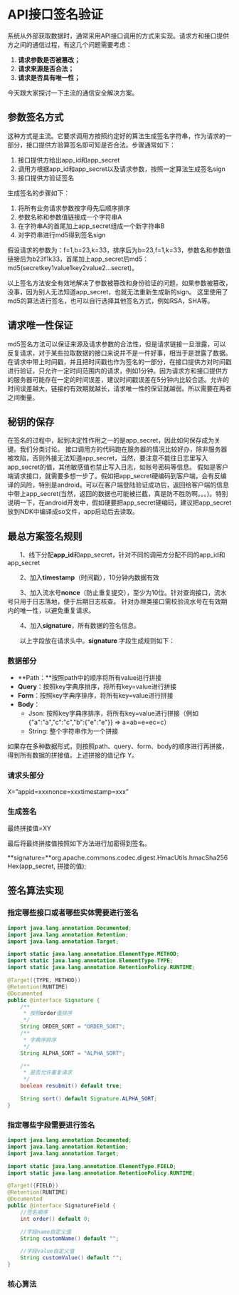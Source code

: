 # API接口签名验证



系统从外部获取数据时，通常采用API接口调用的方式来实现。请求方和接口提供方之间的通信过程，有这几个问题需要考虑：

1. **请求参数是否被篡改；**
2. **请求来源是否合法；**
3. **请求是否具有唯一性；**

今天跟大家探讨一下主流的通信安全解决方案。



## 参数签名方式

这种方式是主流。它要求调用方按照约定好的算法生成签名字符串，作为请求的一部分，接口提供方验算签名即可知是否合法。步骤通常如下：

1. 接口提供方给出app_id和app_secret
2. 调用方根据app_id和app_secret以及请求参数，按照一定算法生成签名sign
3. 接口提供方验证签名

生成签名的步骤如下：

1. 将所有业务请求参数按字母先后顺序排序
2. 参数名称和参数值链接成一个字符串A
3. 在字符串A的首尾加上app_secret组成一个新字符串B
4. 对字符串进行md5得到签名sign

假设请求的参数为：f=1,b=23,k=33，排序后为b=23,f=1,k=33，参数名和参数值链接后为b23f1k33，首尾加上app_secret后md5：
md5(secretkey1value1key2value2...secret)。

以上签名方法安全有效地解决了参数被篡改和身份验证的问题，如果参数被篡改，没事，因为别人无法知道app_secret，也就无法重新生成新的sign。
这里使用了md5的算法进行签名，也可以自行选择其他签名方式，例如RSA，SHA等。



## 请求唯一性保证

md5签名方法可以保证来源及请求参数的合法性，但是请求链接一旦泄露，可以反复请求，对于某些拉取数据的接口来说并不是一件好事，相当于是泄露了数据。
在请求中带上时间戳，并且把时间戳也作为签名的一部分，在接口提供方对时间戳进行验证，只允许一定时间范围内的请求，例如1分钟。因为请求方和接口提供方的服务器可能存在一定的时间误差，建议时间戳误差在5分钟内比较合适。允许的时间误差越大，链接的有效期就越长，请求唯一性的保证就越弱。所以需要在两者之间衡量。



## 秘钥的保存　

在签名的过程中，起到决定性作用之一的是app_secret，因此如何保存成为关键。我们分类讨论。
接口调用方的代码跑在服务器的情况比较好办，除非服务器被攻陷，否则外接无法知道app_secret，当然，要注意不能往日志里写入app_secret的值，其他敏感值也禁止写入日志，如账号密码等信息。
假如是客户端请求接口，就需要多想一步了。假如把app_secret硬编码到客户端，会有反编译的风险，特别是android。可以在客户端登陆验证成功后，返回给客户端的信息中带上app_secret(当然，返回的数据也可能被拦截，真是防不胜防啊。。。)。特别说明一下，在android开发中，假如硬要把app_secret硬编码，建议把app_secret放到NDK中编译成so文件，app启动后去读取。





## 最总方案签名规则

　　1、线下分配**app_id**和app_secret，针对不同的调用方分配不同的app_id和app_secret

　　2、加入**timestamp**（时间戳），10分钟内数据有效

　　3、加入流水号**nonce**（防止重复提交），至少为10位。针对查询接口，流水号只用于日志落地，便于后期日志核查。 针对办理类接口需校验流水号在有效期内的唯一性，以避免重复请求。

　　4、加入**signature**，所有数据的签名信息。

　　以上字段放在请求头中。**signature** 字段生成规则如下：

### **数据部分**

* **Path：**按照path中的顺序将所有value进行拼接
* **Query**：按照key字典序排序，将所有key=value进行拼接
* **Form**：按照key字典序排序，将所有key=value进行拼接
* **Body**：
  * Json: 按照key字典序排序，将所有key=value进行拼接（例如{"a":"a","c":"c","b":{"e":"e"}} => a=ab=e=ec=c）
  * String: 整个字符串作为一个拼接

如果存在多种数据形式，则按照path、query、form、body的顺序进行再拼接，得到所有数据的拼接值。上述拼接的值记作 Y。

### **请求头部分**

X=”appid=xxxnonce=xxxtimestamp=xxx”

### **生成签名**

最终拼接值=XY

最后将最终拼接值按照如下方法进行加密得到签名。

**signature=**org.apache.commons.codec.digest.HmacUtils.hmacSha256Hex(app_secret, 拼接的值);



## 签名算法实现

### **指定哪些接口或者哪些实体需要进行签名**

```java
import java.lang.annotation.Documented;
import java.lang.annotation.Retention;
import java.lang.annotation.Target;

import static java.lang.annotation.ElementType.METHOD;
import static java.lang.annotation.ElementType.TYPE;
import static java.lang.annotation.RetentionPolicy.RUNTIME;

@Target({TYPE, METHOD})
@Retention(RUNTIME)
@Documented
public @interface Signature {
    /**
     * 按照order值排序
     */
    String ORDER_SORT = "ORDER_SORT";
    /**
     * 字典序排序
     */
    String ALPHA_SORT = "ALPHA_SORT";

    /**
     * 是否允许重复请求
     */
    boolean resubmit() default true;

    String sort() default Signature.ALPHA_SORT;
}
```

### 指定哪些字段需要进行签名

```java
import java.lang.annotation.Documented;
import java.lang.annotation.Retention;
import java.lang.annotation.Target;

import static java.lang.annotation.ElementType.FIELD;
import static java.lang.annotation.RetentionPolicy.RUNTIME;

@Target({FIELD})
@Retention(RUNTIME)
@Documented
public @interface SignatureField {
    //签名顺序
    int order() default 0;

    //字段name自定义值
    String customName() default "";

    //字段value自定义值
    String customValue() default "";
}
```

### 核心算法


